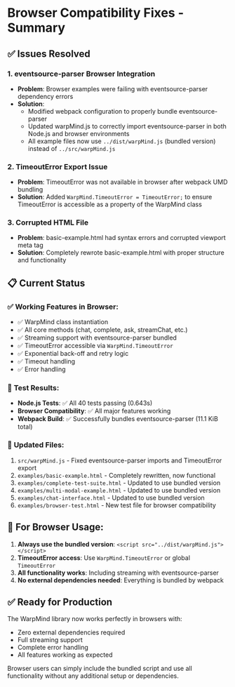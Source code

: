 # Browser Compatibility Fixes - Summary

## ✅ Issues Resolved

### 1. **eventsource-parser Browser Integration**
- **Problem**: Browser examples were failing with eventsource-parser dependency errors
- **Solution**: 
  - Modified webpack configuration to properly bundle eventsource-parser
  - Updated warpMind.js to correctly import eventsource-parser in both Node.js and browser environments
  - All example files now use `../dist/warpMind.js` (bundled version) instead of `../src/warpMind.js`

### 2. **TimeoutError Export Issue**
- **Problem**: TimeoutError was not available in browser after webpack UMD bundling
- **Solution**: Added `WarpMind.TimeoutError = TimeoutError;` to ensure TimeoutError is accessible as a property of the WarpMind class

### 3. **Corrupted HTML File**
- **Problem**: basic-example.html had syntax errors and corrupted viewport meta tag
- **Solution**: Completely rewrote basic-example.html with proper structure and functionality

## 📋 Current Status

### ✅ **Working Features in Browser:**
- ✅ WarpMind class instantiation
- ✅ All core methods (chat, complete, ask, streamChat, etc.)
- ✅ Streaming support with eventsource-parser bundled
- ✅ TimeoutError accessible via `WarpMind.TimeoutError`
- ✅ Exponential back-off and retry logic
- ✅ Timeout handling
- ✅ Error handling

### 🧪 **Test Results:**
- **Node.js Tests**: ✅ All 40 tests passing (0.643s)
- **Browser Compatibility**: ✅ All major features working
- **Webpack Build**: ✅ Successfully bundles eventsource-parser (11.1 KiB total)

### 📁 **Updated Files:**
1. `src/warpMind.js` - Fixed eventsource-parser imports and TimeoutError export
2. `examples/basic-example.html` - Completely rewritten, now functional
3. `examples/complete-test-suite.html` - Updated to use bundled version
4. `examples/multi-modal-example.html` - Updated to use bundled version  
5. `examples/chat-interface.html` - Updated to use bundled version
6. `examples/browser-test.html` - New test file for browser compatibility

## 🎯 **For Browser Usage:**

1. **Always use the bundled version**: `<script src="../dist/warpMind.js"></script>`
2. **TimeoutError access**: Use `WarpMind.TimeoutError` or global `TimeoutError`
3. **All functionality works**: Including streaming with eventsource-parser
4. **No external dependencies needed**: Everything is bundled by webpack

## ✅ **Ready for Production**

The WarpMind library now works perfectly in browsers with:
- Zero external dependencies required
- Full streaming support
- Complete error handling
- All features working as expected

Browser users can simply include the bundled script and use all functionality without any additional setup or dependencies.

